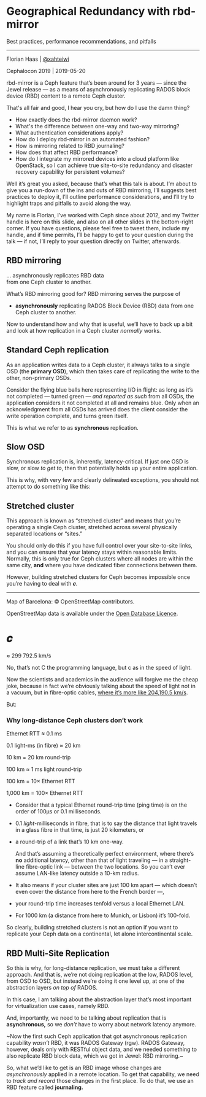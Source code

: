<!-- .slide: data-timing="90" -->
# Geographical Redundancy with rbd-mirror
Best practices, performance recommendations, and pitfalls

* * *

Florian Haas | [@xahteiwi](https://twitter.com/xahteiwi)

Cephalocon 2019 | 2019-05-20

<!-- Note --> 
rbd-mirror is a Ceph feature that’s been around for 3 years — since
the Jewel release — as a means of asynchronously replicating RADOS
block device (RBD) content to a remote Ceph cluster.

That's all fair and good, I hear you cry, but how do I use the damn
thing?

* How exactly does the rbd-mirror daemon work?
* What's the difference between one-way and two-way mirroring?
* What authentication considerations apply?
* How do I deploy rbd-mirror in an automated fashion?
* How is mirroring related to RBD journaling?
* How does that affect RBD performance? 
* How do I integrate my mirrored devices into a cloud platform like
  OpenStack, so I can achieve true site-to-site redundancy and
  disaster recovery capability for persistent volumes?

Well it’s great you asked, because that’s what this talk is about.
I’m about to give you a run-down of the ins and outs of RBD mirroring,
I’ll suggests best practices to deploy it, I’ll outline performance
considerations, and I’ll try to highlight traps and pitfalls to avoid
along the way.

My name is Florian, I’ve worked with Ceph since about 2012, and my
Twitter handle is here on this slide, and also on all other slides in
the bottom-right corner. If you have questions, please feel free to
tweet them, include my handle, and if time permits, I’ll be happy to
get to your question during the talk — if not, I’ll reply to your
question directly on Twitter, afterwards.


<!-- .slide: data-timing="15" -->
## RBD mirroring

... asynchronously replicates RBD data  
from one Ceph cluster to another. <!-- .element: class="fragment" --> 

<!-- Note -->
What’s RBD mirroring good for? RBD mirroring serves the purpose of

* **asynchronously** replicating RADOS Block Device (RBD) data from
one Ceph cluster to another.

Now to understand how and why that is useful, we’ll have to back up a
bit and look at how replication in a Ceph cluster *normally* works.


<!-- .slide: data-background-image="images/osd-replication.svg" data-background-size="contain" -->
## Standard Ceph replication <!-- .element: class="hidden" --> 

<!-- Note -->
As an application writes data to a Ceph cluster, it always talks to a
single OSD (the **primary OSD**), which then takes care of replicating
the write to the other, non-primary OSDs. 

Consider the flying blue balls here representing I/O in flight: as
long as it’s not completed — turned green — *and reported as
such* from all OSDs, the application considers it not completed at all
and remains blue. Only when an acknowledgment from all OSDs has
arrived does the client consider the write operation complete, and
turns green itself.

This is what we refer to as **synchronous** replication.


<!-- .slide: data-background-image="images/osd-replication-slow.svg" data-background-size="contain" -->
## Slow OSD <!-- .element: class="hidden" --> 

<!-- Note -->
Synchronous replication is, inherently, latency-critical. If just one
OSD is slow, or slow *to get to*, then that potentially holds up your
entire application.

This is why, with very few and clearly delineated exceptions, you
should not attempt to do something like this:


<!-- .slide: data-background-image="images/map.svg" data-background-size="cover" -->
## Stretched cluster <!-- .element: class="hidden" --> 

<!-- Note -->
This approach is known as “stretched cluster” and means that you’re
operating a single Ceph cluster, stretched across several
physically separated locations or “sites.” 

You should only do this if you have full control over your
site-to-site links, and you can ensure that your latency stays within
reasonable limits. Normally, this is only true for Ceph clusters where
all nodes are within the same city, **and** where you have dedicated
fiber connections between them.

However, building stretched clusters for Ceph becomes impossible once
you’re having to deal with 𝒄.

* * *

Map of Barcelona: © OpenStreetMap contributors.

OpenStreetMap data is available under the [Open Database
Licence](https://www.opendatacommons.org/licenses/odbl).


<!-- .slide: data-timing="15" -->
# 𝒄
≈ 299 792.5 km/s <!-- .element: class="fragment" --> 

<!-- Note -->
No, that’s not C the programming language, but c as in the speed of light.

Now the scientists and academics in the audience will forgive me the
cheap joke, because in fact we’re obviously talking about the speed of
light not in a vacuum, but in fibre-optic cables, [where it’s more
like 204,190.5
km/s](https://www.quora.com/What-is-precisely-the-speed-of-light-in-fiber-optics/answer/Steve-Blumenkranz).

But:


<!-- .slide: data-timing="60" -->
### Why long-distance Ceph clusters don’t work <!-- .element: class="hidden" --> 

Ethernet RTT ≈ 0.1 ms <!-- .element: class="fragment" --> 

0.1 light-ms (in fibre) ≈ 20 km <!-- .element: class="fragment" --> 

10 km = 20 km round-trip <!-- .element: class="fragment" --> 

100 km ≈ 1 ms light round-trip <!-- .element: class="fragment" --> 

100 km = 10× Ethernet RTT <!-- .element: class="fragment" --> 

1,000 km = 100× Ethernet RTT <!-- .element: class="fragment" --> 

<!-- Note --> 
* Consider that a typical Ethernet round-trip time (ping time) is on
  the order of 100µs or 0.1 milliseconds.

* 0.1 *light*-milliseconds in fibre, that is to say the distance that
  light travels in a glass fibre in that time, is just 20 kilometers,
  or
  
* a round-trip of a link that’s 10 km one-way.

  And that’s assuming a theoretically perfect environment, where
  there’s **no** additional latency, other than that of light
  traveling — in a straight-line fibre-optic link — between the two
  locations. So you can’t ever assume LAN-like latency outside a 10-km
  radius.

* It also means if your cluster sites are just 100 km apart — which
  doesn’t even cover the distance from here to the French border —,
  
* your round-trip time increases tenfold versus a local Ethernet LAN.
  
* For 1000 km (a distance from here to Munich, or Lisbon) it’s
  100-fold.

So clearly, building stretched clusters is not an option if you want
to replicate your Ceph data on a continental, let alone
intercontinental scale.


<!-- .slide: data-background-image="images/multiple-clusters.svg" data-background-size="contain" -->
## RBD Multi-Site Replication <!-- .element: class="hidden" --> 

<!-- Note -->
So this is why, for long-distance replication, we must take a
different approach. And that is, we’re not doing replication at the
low, RADOS level, from OSD to OSD, but instead we’re doing it one
level up, at one of the abstraction layers *on top of* RADOS.

In this case, I am talking about the abstraction layer that’s most
important for virtualization use cases, namely RBD.

And, importantly, we need to be talking about replication that is
**asynchronous,** so we *don’t* have to worry about network latency
anymore.

~Now the first such Ceph application that got asynchronous replication
capability *wasn’t* RBD, it was RADOS Gateway (rgw). RADOS Gateway,
however, deals only with RESTful object data, and we needed something
to also replicate RBD block data, which we got in Jewel: RBD
mirroring.~

So, what we’d like to get is an RBD image whose changes are
*asynchronously* applied in a remote location. To get that capability,
we need to *track and record* those changes in the first place. To do
that, we use an RBD feature called **journaling.**

